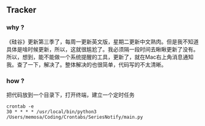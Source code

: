 ## <Silicon Valley> Tracker

### why ?

《硅谷》更新第三季了，每周一更新英文版，星期二更新中文熟肉。但是我不知道具体是啥时候更新，所以，这就很尴尬了。我必须隔一段时间去瞅瞅更新了没有。所以，想到，能不能做一个系统提醒的工具，更新了，就在Mac右上角消息通知我。查了一下，解决了。整体解决的也很简单，代码写的不太清晰。

### how ?

把代码放到一个目录下，打开终端，建立一个定时任务

    crontab -e
    30 * * * * /usr/local/bin/python3 /Users/memosa/Coding/Crontabs/SeriesNotify/main.py